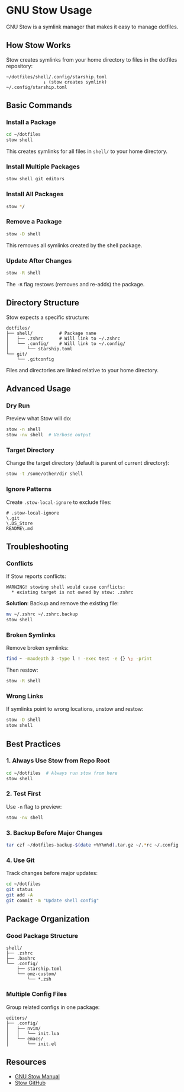 # GNU Stow Usage

GNU Stow is a symlink manager that makes it easy to manage dotfiles.

## How Stow Works

Stow creates symlinks from your home directory to files in the dotfiles repository:

```
~/dotfiles/shell/.config/starship.toml
              ↓ (stow creates symlink)
~/.config/starship.toml
```

## Basic Commands

### Install a Package

```bash
cd ~/dotfiles
stow shell
```

This creates symlinks for all files in `shell/` to your home directory.

### Install Multiple Packages

```bash
stow shell git editors
```

### Install All Packages

```bash
stow */
```

### Remove a Package

```bash
stow -D shell
```

This removes all symlinks created by the shell package.

### Update After Changes

```bash
stow -R shell
```

The `-R` flag restows (removes and re-adds) the package.

## Directory Structure

Stow expects a specific structure:

```
dotfiles/
├── shell/          # Package name
│   ├── .zshrc      # Will link to ~/.zshrc
│   └── .config/    # Will link to ~/.config/
│       └── starship.toml
└── git/
    └── .gitconfig
```

Files and directories are linked relative to your home directory.

## Advanced Usage

### Dry Run

Preview what Stow will do:

```bash
stow -n shell
stow -nv shell  # Verbose output
```

### Target Directory

Change the target directory (default is parent of current directory):

```bash
stow -t /some/other/dir shell
```

### Ignore Patterns

Create `.stow-local-ignore` to exclude files:

```
# .stow-local-ignore
\.git
\.DS_Store
README\.md
```

## Troubleshooting

### Conflicts

If Stow reports conflicts:

```
WARNING! stowing shell would cause conflicts:
  * existing target is not owned by stow: .zshrc
```

**Solution**: Backup and remove the existing file:

```bash
mv ~/.zshrc ~/.zshrc.backup
stow shell
```

### Broken Symlinks

Remove broken symlinks:

```bash
find ~ -maxdepth 3 -type l ! -exec test -e {} \; -print
```

Then restow:

```bash
stow -R shell
```

### Wrong Links

If symlinks point to wrong locations, unstow and restow:

```bash
stow -D shell
stow shell
```

## Best Practices

### 1. Always Use Stow from Repo Root

```bash
cd ~/dotfiles  # Always run stow from here
stow shell
```

### 2. Test First

Use `-n` flag to preview:

```bash
stow -nv shell
```

### 3. Backup Before Major Changes

```bash
tar czf ~/dotfiles-backup-$(date +%Y%m%d).tar.gz ~/.*rc ~/.config
```

### 4. Use Git

Track changes before major updates:

```bash
cd ~/dotfiles
git status
git add -A
git commit -m "Update shell config"
```

## Package Organization

### Good Package Structure

```
shell/
├── .zshrc
├── .bashrc
└── .config/
    ├── starship.toml
    └── omz-custom/
        └── *.zsh
```

### Multiple Config Files

Group related configs in one package:

```
editors/
├── .config/
│   ├── nvim/
│   │   └── init.lua
│   └── emacs/
│       └── init.el
```

## Resources

- [GNU Stow Manual](https://www.gnu.org/software/stow/manual/stow.html)
- [Stow GitHub](https://github.com/aspiers/stow)
